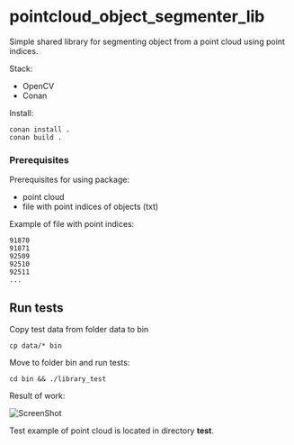 # pointcloud_object_segmenter_lib

Simple shared library for segmenting object from a point cloud using point indices.

Stack:
- OpenCV
- Conan

Install:

```
conan install .
conan build .
```

### Prerequisites
Prerequisites for using package:

* point cloud
* file with point indices of objects (txt)

Example of file with point indices:

```
91870
91871
92509
92510
92511
...
```


## Run tests
Copy test data from folder data to bin
```
cp data/* bin
```

Move to folder bin and run tests:

```
cd bin && ./library_test
```

Result of work:

![ScreenShot](https://raw.github.com/vovaekb/pointcloud_object_segmenter_lib/main/images/object_segmenter_result.png)

Test example of point cloud is located in directory **test**.
